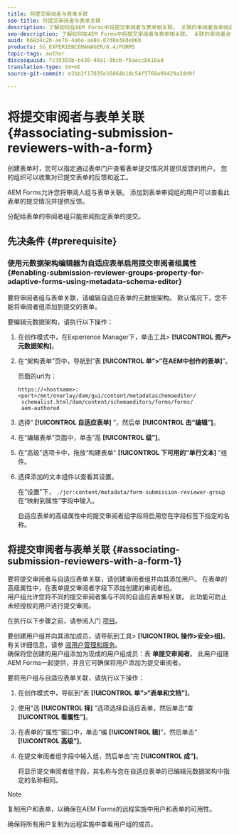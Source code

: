 ```yaml
---
title: 将提交审阅者与表单关联
seo-title: 将提交审阅者与表单关联
description: 了解如何在AEM Forms中将提交审阅者与表单相关联。 关联的审阅者会审阅通过表单门户提交的表单。
seo-description: 了解如何在AEM Forms中将提交审阅者与表单相关联。 关联的审阅者会审阅通过表单门户提交的表单。
uuid: 66834c2b-ae70-4a6e-ae8e-07d0e38de06b
products: SG_EXPERIENCEMANAGER/6.4/FORMS
topic-tags: author
discoiquuid: 7c39383b-b430-40a1-9bcb-f5aaccb616ad
translation-type: tm+mt
source-git-commit: e2bb2f17035e16864b1dc54f5768a99429a3dd9f

---
```



# 将提交审阅者与表单关联 {#associating-submission-reviewers-with-a-form}

创建表单时，您可以指定通过表单门户查看表单提交情况并提供反馈的用户。 您的组织可以收集对已提交表单的反馈和返工。

AEM Forms允许您将审阅人组与表单关联。 添加到表单审阅组的用户可以查看此表单的提交情况并提供反馈。

分配给表单的审阅者组只能审阅指定表单的提交。

## 先决条件 {#prerequisite}

### 使用元数据架构编辑器为自适应表单启用提交审阅者组属性 {#enabling-submission-reviewer-groups-property-for-adaptive-forms-using-metadata-schema-editor}

要将审阅者组与表单关联，请编辑自适应表单的元数据架构。 默认情况下，您不能将审阅者组添加到提交的表单。

要编辑元数据架构，请执行以下操作：

1. 在创作模式中，在Experience Manager下，单击工具> **[!UICONTROL 资产>元数据架构]**。
1. 在“架构表单”页中，导航到“表 **[!UICONTROL 单”>“在AEM中创作的表单]**”。

   页面的url为：

   ```
   https://<hostname>:<port>/mnt/overlay/dam/gui/content/metadataschemaeditor/
    schemalist.html/dam/content/schemaeditors/forms/forms/
    aem-authored
   ```

1. 选择“ **[!UICONTROL 自适应表单]** ”，然后单 **[!UICONTROL 击“编辑”]**。
1. 在“编辑表单”页面中，单击“高 **[!UICONTROL 级”]**。
1. 在“高级”选项卡中，拖放“构建表单” **[!UICONTROL 下可用的“单行文本]** ”组件。
1. 选择添加的文本组件以查看其设置。

   在“设置”下， `./jcr:content/metadata/form-submission-reviewer-group` 在“映射到属性”字段中输入。

   自适应表单的高级属性中的提交审阅者组字段将启用您在字段标签下指定的名称。

## 将提交审阅者与表单关联 {#associating-submission-reviewers-with-a-form-1}

要将提交审阅者与自适应表单关联，请创建审阅者组并向其添加用户。 在表单的高级属性中，在表单提交审阅者字段下添加创建的审阅者组。\
用户组允许您将不同的提交审阅者集与不同的自适应表单相关联。 此功能可防止未经授权的用户进行提交审阅。

在执行以下步骤之前，请参阅入门 [项目](/help/forms/using/adding-reviewers-form.md#prerequisite)。

要创建用户组并向其添加成员，请导航到工具> **[!UICONTROL 操作>安全>组]**。\
有关详细信息，请参 [阅用户管理和服务](/help/sites-administering/security.md)。\
确保将您创建的用户组添加为现成的用户组成员：表 **单提交审阅者**。 此用户组随AEM Forms一起提供，并且它可确保将用户添加为提交审阅者。

要将用户组与自适应表单关联，请执行以下操作：

1. 在创作模式中，导航到“表 **[!UICONTROL 单”>“表单和文档”]**。
1. 使用“选 **[!UICONTROL 择]** ”选项选择自适应表单，然后单击“查 **[!UICONTROL 看属性”]**。
1. 在表单的“属性”窗口中，单击“编 **[!UICONTROL 辑]**”，然后单击“ **[!UICONTROL 高级”]**。
1. 在提交审阅者组字段中输入组，然后单击“完 **[!UICONTROL 成”]**。

   将显示提交审阅者组字段，其名称与您在自适应表单的已编辑元数据架构中指定的名称相同。

>[!NOTE]
>
>复制用户和表单，以确保在AEM Forms的远程实施中用户和表单的可用性。
>
>确保将所有用户复制为远程实施中查看用户组的成员。

